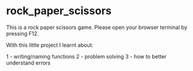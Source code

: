 # rock_paper_scissors
This is a rock paper scissors game.
Please open your browser terminal by pressing F12.

With this little project I learnt about:

1 - writing/naming functions
2 - problem solving
3 - how to better understand errors